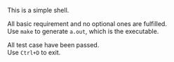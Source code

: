 This is a simple shell.

All basic requirement and no optional ones are fulfilled.  
Use `make` to generate `a.out`, which is the executable.

All test case have been passed.  
Use `Ctrl+D` to exit.
